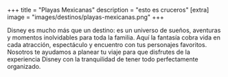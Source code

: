 +++
title = "Playas Mexicanas"
description = "esto es cruceros"
[extra]
image = "images/destinos/playas-mexicanas.png"
+++

Disney es mucho más que un destino: es un universo de sueños, aventuras y
momentos inolvidables para toda la familia. Aquí la fantasía cobra vida en cada
atracción, espectáculo y encuentro con tus personajes favoritos. Nosotros te
ayudamos a planear tu viaje para que disfrutes de la experiencia Disney con la
tranquilidad de tener todo perfectamente organizado.
